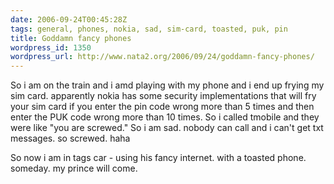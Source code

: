 ```yaml
---
date: 2006-09-24T00:45:28Z
tags: general, phones, nokia, sad, sim-card, toasted, puk, pin
title: Goddamn fancy phones
wordpress_id: 1350
wordpress_url: http://www.nata2.org/2006/09/24/goddamn-fancy-phones/
---
```


So i am on the train and i amd playing with my phone and i end up frying my sim card. apparently nokia has some security implementations that will fry your sim card if you enter the pin code wrong more than 5 times and then enter the PUK code wrong more than 10 times. So i called tmobile and they were like "you are screwed." So i am sad. nobody can call and i can't get txt messages. so screwed. haha

So now i am in tags car - using his fancy internet. with a toasted phone. someday. my prince will come.
